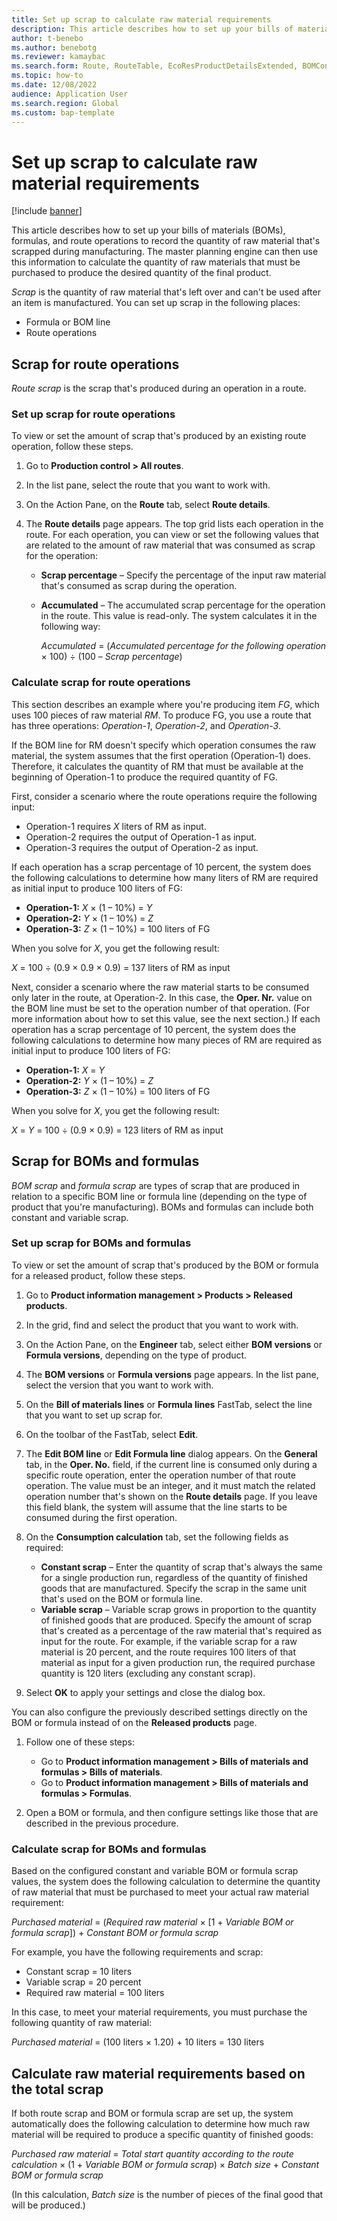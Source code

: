 ```yaml
---
title: Set up scrap to calculate raw material requirements
description: This article describes how to set up your bills of materials (BOMs), formulas, and route operations to record the quantity of raw material that is scrapped during manufacturing. The master planning engine can then calculate the quantity of raw materials that must be purchased to produce the desired quantity of the final product.
author: t-benebo
ms.author: benebotg
ms.reviewer: kamaybac
ms.search.form: Route, RouteTable, EcoResProductDetailsExtended, BOMConsistOf, BOMTable
ms.topic: how-to
ms.date: 12/08/2022
audience: Application User
ms.search.region: Global
ms.custom: bap-template
---
```


# Set up scrap to calculate raw material requirements

[!include [banner](../includes/banner.md)]

This article describes how to set up your bills of materials (BOMs), formulas, and route operations to record the quantity of raw material that's scrapped during manufacturing. The master planning engine can then use this information to calculate the quantity of raw materials that must be purchased to produce the desired quantity of the final product.

*Scrap* is the quantity of raw material that's left over and can't be used after an item is manufactured. You can set up scrap in the following places:

- Formula or BOM line
- Route operations

## Scrap for route operations

*Route scrap* is the scrap that's produced during an operation in a route.

### Set up scrap for route operations

To view or set the amount of scrap that's produced by an existing route operation, follow these steps.

1. Go to **Production control \> All routes**.
1. In the list pane, select the route that you want to work with.
1. On the Action Pane, on the **Route** tab, select **Route details**.
1. The **Route details** page appears. The top grid lists each operation in the route. For each operation, you can view or set the following values that are related to the amount of raw material that was consumed as scrap for the operation:

    - **Scrap percentage** – Specify the percentage of the input raw material that's consumed as scrap during the operation.
    - **Accumulated** – The accumulated scrap percentage for the operation in the route. This value is read-only. The system calculates it in the following way:

        *Accumulated* = (*Accumulated percentage for the following operation* &times; 100) &divide; (100 – *Scrap percentage*)

### Calculate scrap for route operations

This section describes an example where you're producing item *FG*, which uses 100 pieces of raw material *RM*. To produce FG, you use a route that has three operations: *Operation-1*, *Operation-2*, and *Operation-3*.

If the BOM line for RM doesn't specify which operation consumes the raw material, the system assumes that the first operation (Operation-1) does. Therefore, it calculates the quantity of RM that must be available at the beginning of Operation-1 to produce the required quantity of FG.

First, consider a scenario where the route operations require the following input:

- Operation-1 requires *X* liters of RM as input.
- Operation-2 requires the output of Operation-1 as input.
- Operation-3 requires the output of Operation-2 as input.

If each operation has a scrap percentage of 10 percent, the system does the following calculations to determine how many liters of RM are required as initial input to produce 100 liters of FG:

- **Operation-1:** *X* &times; (1 – 10%) = *Y*
- **Operation-2:** *Y* &times; (1 – 10%) = *Z*
- **Operation-3:** *Z* &times; (1 – 10%) = 100 liters of FG

When you solve for *X*, you get the following result:

*X* = 100 &divide; (0.9 &times; 0.9 &times; 0.9) = 137 liters of RM as input

Next, consider a scenario where the raw material starts to be consumed only later in the route, at Operation-2. In this case, the **Oper. Nr.** value on the BOM line must be set to the operation number of that operation. (For more information about how to set this value, see the next section.) If each operation has a scrap percentage of 10 percent, the system does the following calculations to determine how many pieces of RM are required as initial input to produce 100 liters of FG:

- **Operation-1:** *X* = *Y*
- **Operation-2:** *Y* &times; (1 – 10%) = *Z*
- **Operation-3:** *Z* &times; (1 – 10%) = 100 liters of FG

When you solve for *X*, you get the following result:

*X* = *Y* = 100 &divide; (0.9 &times; 0.9) = 123 liters of RM as input

## Scrap for BOMs and formulas

*BOM scrap* and *formula scrap* are types of scrap that are produced in relation to a specific BOM line or formula line (depending on the type of product that you're manufacturing). BOMs and formulas can include both constant and variable scrap.

### Set up scrap for BOMs and formulas

To view or set the amount of scrap that's produced by the BOM or formula for a released product, follow these steps.

1. Go to **Product information management \> Products \> Released products**.
1. In the grid, find and select the product that you want to work with.
1. On the Action Pane, on the **Engineer** tab, select either **BOM versions** or **Formula versions**, depending on the type of product.
1. The **BOM versions** or **Formula versions** page appears. In the list pane, select the version that you want to work with.
1. On the **Bill of materials lines** or **Formula lines** FastTab, select the line that you want to set up scrap for.
1. On the toolbar of the FastTab, select **Edit**.
1. The **Edit BOM line** or **Edit Formula line** dialog appears. On the **General** tab, in the **Oper. No.** field, if the current line is consumed only during a specific route operation, enter the operation number of that route operation. The value must be an integer, and it must match the related operation number that's shown on the **Route details** page. If you leave this field blank, the system will assume that the line starts to be consumed during the first operation.
1. On the **Consumption calculation** tab, set the following fields as required:

    - **Constant scrap** – Enter the quantity of scrap that's always the same for a single production run, regardless of the quantity of finished goods that are manufactured. Specify the scrap in the same unit that's used on the BOM or formula line.
    - **Variable scrap** – Variable scrap grows in proportion to the quantity of finished goods that are produced. Specify the amount of scrap that's created as a percentage of the raw material that's required as input for the route. For example, if the variable scrap for a raw material is 20 percent, and the route requires 100 liters of that material as input for a given production run, the required purchase quantity is 120 liters (excluding any constant scrap).

1. Select **OK** to apply your settings and close the dialog box.

You can also configure the previously described settings directly on the BOM or formula instead of on the **Released products** page.

1. Follow one of these steps:

    - Go to **Product information management \> Bills of materials and formulas \> Bills of materials**.
    - Go to **Product information management \> Bills of materials and formulas \> Formulas**.

2. Open a BOM or formula, and then configure settings like those that are described in the previous procedure.

### Calculate scrap for BOMs and formulas

Based on the configured constant and variable BOM or formula scrap values, the system does the following calculation to determine the quantity of raw material that must be purchased to meet your actual raw material requirement:

*Purchased material* = (*Required raw material* &times; \[1 + *Variable BOM or formula scrap*\]) + *Constant BOM or formula scrap*

For example, you have the following requirements and scrap:

- Constant scrap = 10 liters
- Variable scrap = 20 percent
- Required raw material = 100 liters

In this case, to meet your material requirements, you must purchase the following quantity of raw material:

*Purchased material* = (100 liters &times; 1.20) + 10 liters = 130 liters

## Calculate raw material requirements based on the total scrap

If both route scrap and BOM or formula scrap are set up, the system automatically does the following calculation to determine how much raw material will be required to produce a specific quantity of finished goods:

*Purchased raw material* = *Total start quantity according to the route calculation* &times; (1 + *Variable BOM or formula scrap*) &times; *Batch size* + *Constant BOM or formula scrap*

(In this calculation, *Batch size* is the number of pieces of the final good that will be produced.)
